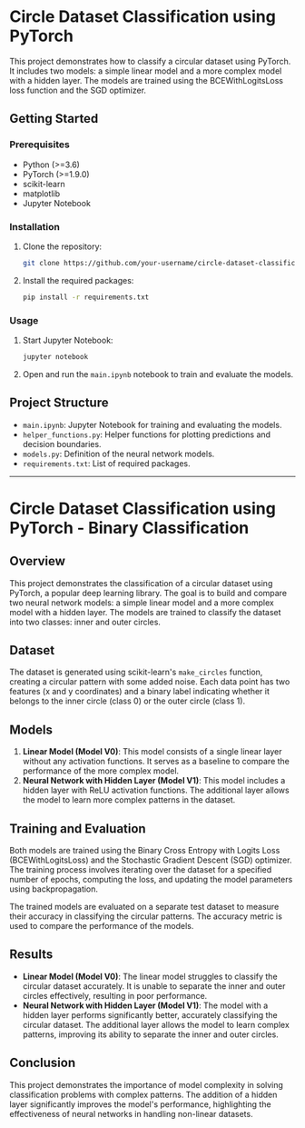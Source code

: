 # Circle Dataset Classification using PyTorch

This project demonstrates how to classify a circular dataset using PyTorch. It includes two models: a simple linear model and a more complex model with a hidden layer. The models are trained using the BCEWithLogitsLoss loss function and the SGD optimizer.

## Getting Started

### Prerequisites

- Python (>=3.6)
- PyTorch (>=1.9.0)
- scikit-learn
- matplotlib
- Jupyter Notebook

### Installation

1. Clone the repository:

   ```bash
   git clone https://github.com/your-username/circle-dataset-classification.git
   ```

2. Install the required packages:

   ```bash
   pip install -r requirements.txt
   ```

### Usage

1. Start Jupyter Notebook:

   ```bash
   jupyter notebook
   ```

2. Open and run the `main.ipynb` notebook to train and evaluate the models.

## Project Structure

- `main.ipynb`: Jupyter Notebook for training and evaluating the models.
- `helper_functions.py`: Helper functions for plotting predictions and decision boundaries.
- `models.py`: Definition of the neural network models.
- `requirements.txt`: List of required packages.

---

# Circle Dataset Classification using PyTorch - Binary Classification

## Overview
This project demonstrates the classification of a circular dataset using PyTorch, a popular deep learning library. The goal is to build and compare two neural network models: a simple linear model and a more complex model with a hidden layer. The models are trained to classify the dataset into two classes: inner and outer circles.

## Dataset
The dataset is generated using scikit-learn's `make_circles` function, creating a circular pattern with some added noise. Each data point has two features (x and y coordinates) and a binary label indicating whether it belongs to the inner circle (class 0) or the outer circle (class 1).

## Models
1. **Linear Model (Model V0)**: This model consists of a single linear layer without any activation functions. It serves as a baseline to compare the performance of the more complex model.
2. **Neural Network with Hidden Layer (Model V1)**: This model includes a hidden layer with ReLU activation functions. The additional layer allows the model to learn more complex patterns in the dataset.

## Training and Evaluation
Both models are trained using the Binary Cross Entropy with Logits Loss (BCEWithLogitsLoss) and the Stochastic Gradient Descent (SGD) optimizer. The training process involves iterating over the dataset for a specified number of epochs, computing the loss, and updating the model parameters using backpropagation.

The trained models are evaluated on a separate test dataset to measure their accuracy in classifying the circular patterns. The accuracy metric is used to compare the performance of the models.

## Results
- **Linear Model (Model V0)**: The linear model struggles to classify the circular dataset accurately. It is unable to separate the inner and outer circles effectively, resulting in poor performance.
- **Neural Network with Hidden Layer (Model V1)**: The model with a hidden layer performs significantly better, accurately classifying the circular dataset. The additional layer allows the model to learn complex patterns, improving its ability to separate the inner and outer circles.

## Conclusion
This project demonstrates the importance of model complexity in solving classification problems with complex patterns. The addition of a hidden layer significantly improves the model's performance, highlighting the effectiveness of neural networks in handling non-linear datasets.
